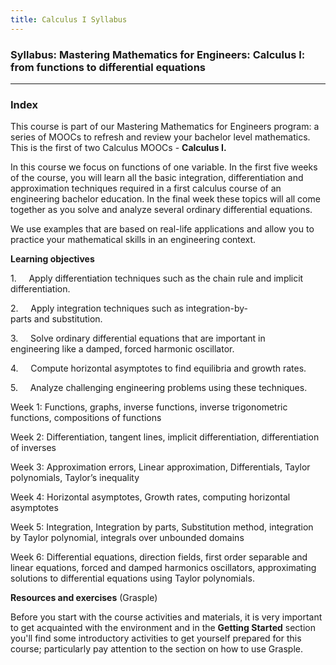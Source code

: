 ```yaml
---
title: Calculus I Syllabus
---
```


### Syllabus: Mastering Mathematics for Engineers: Calculus I: from functions to differential equations
---
### Index

This course is part of our Mastering Mathematics for Engineers program: a series of MOOCs to refresh and review your bachelor level mathematics. This is the first of two Calculus MOOCs - **Calculus I.**

In this course we focus on functions of one variable. In the first five weeks of the course, you will learn all the basic integration, differentiation and approximation techniques required in a first calculus course of an engineering bachelor education. In the final week these topics will all come together as you solve and analyze several ordinary differential equations. 

We use examples that are based on real-life applications and allow you to practice your mathematical skills in an engineering context.

**Learning objectives**

1.     Apply differentiation techniques such as the chain rule and implicit differentiation. 

2.     Apply integration techniques such as integration-by-parts and substitution. 

3.     Solve ordinary differential equations that are important in engineering like a damped, forced harmonic oscillator.  

4.     Compute horizontal asymptotes to find equilibria and growth rates.  

5.     Analyze challenging engineering problems using these techniques.

Week 1: Functions, graphs, inverse functions, inverse trigonometric functions, compositions of functions

Week 2: Differentiation, tangent lines, implicit differentiation, differentiation of inverses

Week 3: Approximation errors, Linear approximation, Differentials, Taylor polynomials, Taylor’s inequality

Week 4: Horizontal asymptotes, Growth rates, computing horizontal asymptotes

Week 5: Integration, Integration by parts, Substitution method, integration by Taylor polynomial, integrals over unbounded domains

Week 6: Differential equations, direction fields, first order separable and linear equations, forced and damped harmonics oscillators, approximating solutions to differential equations using Taylor polynomials.

**Resources and exercises** (Grasple)

Before you start with the course activities and materials, it is very important to get acquainted with the environment and in the **Getting Started** section you'll find some introductory activities to get yourself prepared for this course; particularly pay attention to the section on how to use Grasple.
